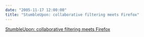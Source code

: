 ```yaml
---
date: "2005-11-17 12:00:00"
title: "StumbleUpon: collaborative filtering meets Firefox"
---
```


[StumbleUpon: collaborative filtering meets Firefox](/lemire/blog/2005/11-17-stumbleupon-collaborative-filtering-meets-firefox)

